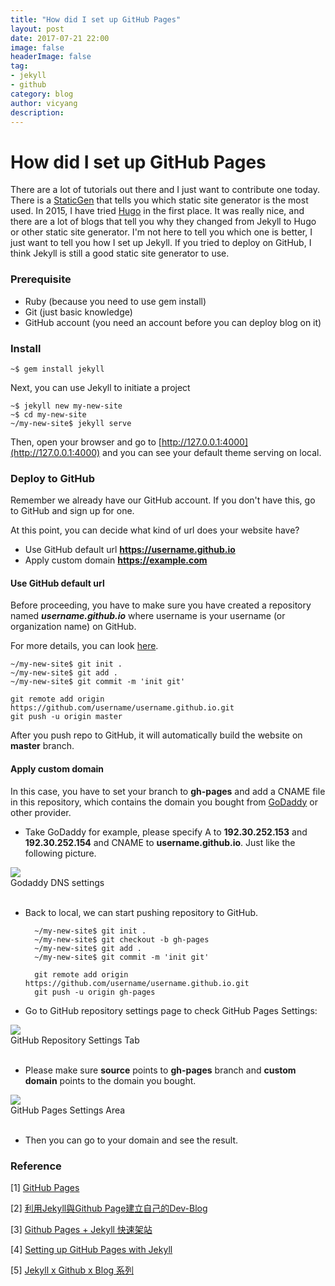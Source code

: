 ```yaml
---
title: "How did I set up GitHub Pages"
layout: post
date: 2017-07-21 22:00
image: false
headerImage: false
tag:
- jekyll
- github
category: blog
author: vicyang
description: 
---
```




# How did I set up GitHub Pages

There are a lot of tutorials out there and I just want to contribute one today. There is a [StaticGen](https://www.staticgen.com) that tells you which static site generator is the most used. In 2015, I have tried [Hugo](http://gohugo.io/) in the first place. It was really nice, and there are a lot of blogs that tell you why they changed from Jekyll to Hugo or other static site generator. I'm not here to tell you which one is better, I just want to tell you how I set up Jekyll. If you tried to deploy on GitHub, I think Jekyll is still a good static site generator to use.

### Prerequisite

- Ruby (because you need to use gem install)
- Git (just basic knowledge)
- GitHub account (you need an account before you can deploy blog on it)

### Install

	~$ gem install jekyll
	
Next, you can use Jekyll to initiate a project
	
	~$ jekyll new my-new-site
	~$ cd my-new-site
	~/my-new-site$ jekyll serve

Then, open your browser and go to [http://127.0.0.1:4000](http://127.0.0.1:4000) and you can see your default theme serving on local.

### Deploy to GitHub

Remember we already have our GitHub account. If you don't have this, go to GitHub and sign up for one.

At this point, you can decide what kind of url does your website have?

- Use GitHub default url **https://username.github.io**
- Apply custom domain **https://example.com**

#### Use GitHub default url

Before proceeding, you have to make sure you have created a repository named **<i>username.github.io</i>** where username is your username (or organization name) on GitHub.

For more details, you can look [here](https://pages.github.com).

	~/my-new-site$ git init .
	~/my-new-site$ git add .
	~/my-new-site$ git commit -m 'init git'
	
	git remote add origin https://github.com/username/username.github.io.git
	git push -u origin master

After you push repo to GitHub, it will automatically build the website on **master** branch.

#### Apply custom domain

In this case, you have to set your branch to **gh-pages** and add a CNAME file in this repository, which contains the domain you bought from [GoDaddy](https://godaddy.com) or other provider.

* Take GoDaddy for example, please specify A to **192.30.252.153** and **192.30.252.154** and CNAME to **username.github.io**. 
Just like the following picture.
<img src="{{site.url}}/assets/images/2017-07-21-how-did-i-set-up-github-pages-in-2017/1.png">
<figcaption class="caption">Godaddy DNS settings</figcaption>
<br/>

* Back to local, we can start pushing repository to GitHub.
	
		~/my-new-site$ git init .
		~/my-new-site$ git checkout -b gh-pages
		~/my-new-site$ git add .
		~/my-new-site$ git commit -m 'init git'
	
		git remote add origin https://github.com/username/username.github.io.git
		git push -u origin gh-pages


* Go to GitHub repository settings page to check GitHub Pages Settings:
<img  src="{{site.url}}/assets/images/2017-07-21-how-did-i-set-up-github-pages-in-2017/2.png">
<figcaption class="caption">GitHub Repository Settings Tab</figcaption>
<br/>

* Please make sure **source** points to **gh-pages** branch and **custom domain** points to the domain you bought.
<img src="{{site.url}}/assets/images/2017-07-21-how-did-i-set-up-github-pages-in-2017/3.png">
<figcaption class="caption">GitHub Pages Settings Area</figcaption>
<br/>

* Then you can go to your domain and see the result.

### Reference

[1] [GitHub Pages](https://pages.github.com)

[2] [利用Jekyll與Github Page建立自己的Dev-Blog](http://seans.tw/2016/make-own-blog-with-jekyll-and-github-page/)

[3] [Github Pages + Jekyll 快速架站](http://lywdev.space/2016/08/30/create-website-with-github-and-jekyll/)

[4] [Setting up GitHub Pages with Jekyll](http://www.stephaniehicks.com/githubPages_tutorial/pages/githubpages-jekyll.html)

[5] [Jekyll x Github x Blog 系列](https://rhadow.github.io/2015/02/18/Jekyll-x-Github-x-Blog-Part1/)